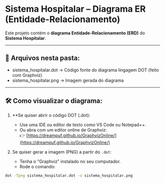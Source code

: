 # Sistema Hospitalar – Diagrama ER (Entidade-Relacionamento)

Este projeto contém o **diagrama Entidade-Relacionamento (ERD)** do **Sistema Hospitalar**.

---

## 📂 Arquivos nesta pasta:

- sistema_hospitalar.dot → Código fonte do diagrama lingagem DOT (feito com Graphviz)
- sistema_hospitalar.png → Imagem gerada do diagrama

---

## 🛠️ Como visualizar o diagrama:

1. **Se quiser abrir o código DOT (.dot):
   - Use uma IDE ou editor de texto como VS Code ou Notepad++.
   - Ou abra com um editor online de Graphviz:  
   👉 [https://dreampuf.github.io/GraphvizOnline/](https://dreampuf.github.io/GraphvizOnline/)

2. Se quiser gerar a imagem (PNG) a partir do `.dot`:
   - Tenha o "Graphviz" instalado no seu computador.
   - Rode o comando:

```bash
dot -Tpng sistema_hospitalar.dot -o sistema_hospitalar.png
